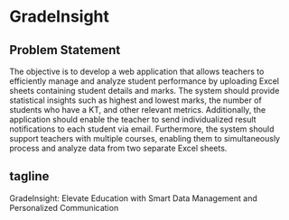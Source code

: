 # GradeInsight

## Problem Statement
The objective is to develop a web application that allows teachers to efficiently manage and analyze student performance by uploading Excel sheets containing student details and marks. The system should provide statistical insights such as highest and lowest marks, the number of students who have a KT, and other relevant metrics. Additionally, the application should enable the teacher to send individualized result notifications to each student via email. Furthermore, the system should support teachers with multiple courses, enabling them to simultaneously process and analyze data from two separate Excel sheets.
## tagline
GradeInsight: Elevate Education with Smart Data Management and Personalized Communication